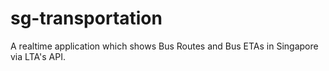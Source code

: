 # sg-transportation
A realtime application which shows Bus Routes and Bus ETAs in Singapore via LTA's API.
